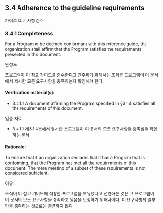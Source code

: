 ## 3.4 Adherence to the guideline requirements

가이드 요구 사항 준수

### 3.4.1	Completeness

For a Program to be deemed conformant with this reference guide, the organization shall affirm that the Program satisfies the requirements presented in this document.

완성도

프로그램이 이 참고 가이드를 준수한다고 간주하기 위해서는 조직은 프로그램이 이 문서에서 제시한 모든 요구사항을 충족하는지 확인해야 한다.


#### Verification material(s):

* 3.4.1.1 A document affirming the Program specified in §3.1.4 satisfies all the requirements of this document.

입증 자료

* 3.4.1.1 제3.1.4조에서 명시한 프로그램이 이 문서의 모든 요구사항을 충족함을 확인하는 문서

#### Rationale:
To ensure that if an organization declares that it has a Program that is conforming, that the Program has met all the requirements of this document. The mere meeting of a subset of these requirements is not considered sufficient.  

이유 : 

조직이 이 참고 가이드에 적합한 프로그램을 보유했다고 선언하는 것은 그 프로그램이 이 문서의 모든 요구사항을 충족하고 있음을 보장하기 위해서이다. 이 요구사항의 일부 만을 충족하는 것으로는 충분하지 않다

